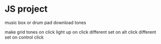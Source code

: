 # JS project

music box or drum pad
download tones


make grid
tones on click
light up on click
different set on alt click
different set on control click
